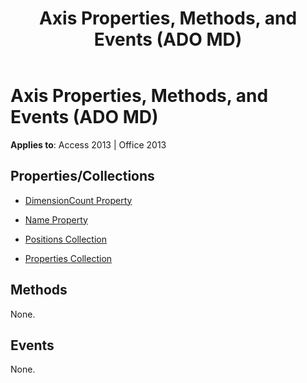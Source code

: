 ﻿---
title: Axis Properties, Methods, and Events (ADO MD)
TOCTitle: Properties, Methods, and Events
ms:assetid: 6db39ad7-9597-d09c-484b-199c40481b4d
ms:mtpsurl: https://msdn.microsoft.com/library/JJ249433(v=office.15)
ms:contentKeyID: 48545498
ms.date: 09/18/2015
mtps_version: v=office.15
---

# Axis Properties, Methods, and Events (ADO MD)


**Applies to**: Access 2013 | Office 2013


## Properties/Collections

- [DimensionCount Property](dimensioncount-property-ado-md.md)

- [Name Property](name-property-ado-md.md)

- [Positions Collection](positions-collection-ado-md.md)

- [Properties Collection](properties-collection-ado.md)

## Methods

None.

## Events

None.

